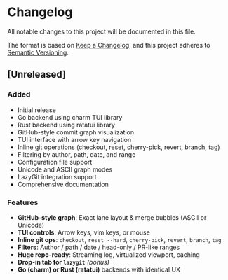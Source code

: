 # Changelog

All notable changes to this project will be documented in this file.

The format is based on [Keep a Changelog](https://keepachangelog.com/en/1.0.0/),
and this project adheres to [Semantic Versioning](https://semver.org/spec/v2.0.0.html).

## [Unreleased]

### Added
- Initial release
- Go backend using charm TUI library
- Rust backend using ratatui library
- GitHub-style commit graph visualization
- TUI interface with arrow key navigation
- Inline git operations (checkout, reset, cherry-pick, revert, branch, tag)
- Filtering by author, path, date, and range
- Configuration file support
- Unicode and ASCII graph modes
- LazyGit integration support
- Comprehensive documentation

### Features
- **GitHub-style graph**: Exact lane layout & merge bubbles (ASCII or Unicode)
- **TUI controls**: Arrow keys, vim keys, or mouse
- **Inline git ops**: `checkout`, `reset --hard`, `cherry-pick`, `revert`, `branch`, `tag`
- **Filters**: Author / path / date / head-only / PR-like ranges
- **Huge repo-ready**: Streaming log, virtualized viewport, caching
- **Drop-in tab for `lazygit`** *(bonus)*
- **Go (charm) or Rust (ratatui)** backends with identical UX